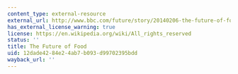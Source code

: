 ```yaml
---
content_type: external-resource
external_url: http://www.bbc.com/future/story/20140206-the-future-of-food
has_external_license_warning: true
license: https://en.wikipedia.org/wiki/All_rights_reserved
status: ''
title: The Future of Food
uid: 12dade42-84e2-4ab7-b093-d99702395bdd
wayback_url: ''
---
```

